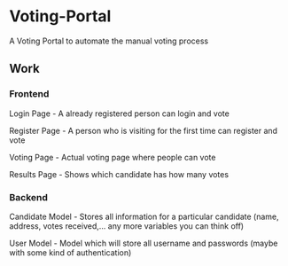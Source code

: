 # Voting-Portal
A Voting Portal to automate the manual voting process

## Work 
### Frontend
Login Page - A already registered person can login and vote

Register Page - A person who is visiting for the first time can register and vote

Voting Page - Actual voting page where people can vote

Results Page - Shows which candidate has how many votes

### Backend
Candidate Model - Stores all information for a particular candidate (name, address, votes received,... any more variables you can think off)

User Model - Model which will store all username and passwords (maybe with some kind of authentication)


